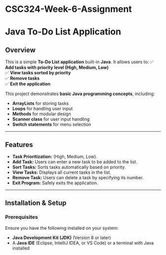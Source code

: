 # CSC324-Week-6-Assignment

# **Java To-Do List Application**

## **Overview**
This is a simple **To-Do List application** built-in **Java**. It allows users to:
✅ **Add tasks with priority level (High, Medium, Low)**  
✅ **View tasks sorted by priority**  
✅ **Remove tasks**  
✅ **Exit the application**  

This project demonstrates **basic Java programming concepts**, including:
- **ArrayLists** for storing tasks
- **Loops** for handling user input
- **Methods** for modular design
- **Scanner class** for user input handling
- **Switch statements** for menu selection

---

## **Features**
- **Task Prioritization:** (High, Medium, Low).
- **Add Task:** Users can enter a new task to be added to the list.
- **Sort Tasks:** Sorts tasks automatically based on priority.
- **View Tasks:** Displays all current tasks in the list.
- **Remove Task:** Users can delete a task by specifying its number.
- **Exit Program:** Safely exits the application.

---

## **Installation & Setup**
### **Prerequisites**
Ensure you have the following installed on your system:
- **Java Development Kit (JDK)** (Version 8 or later)
- A **Java IDE** (Eclipse, IntelliJ IDEA, or VS Code) or a terminal with Java installed
